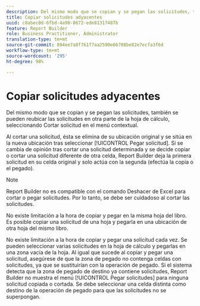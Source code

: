 ```yaml
---
description: Del mismo modo que se copian y se pegan las solicitudes, también se pueden reubicar las solicitudes en otra parte de la hoja de cálculo, seleccionando Cortar solicitud en el menú contextual.
title: Copiar solicitudes adyacentes
uuid: c8abec0d-6fbd-4a98-8672-ede81317487b
feature: Report Builder
role: Business Practitioner, Administrator
translation-type: tm+mt
source-git-commit: 894ee7a8f761f7aa2590e06708be82e7ecfa3f6d
workflow-type: tm+mt
source-wordcount: '295'
ht-degree: 98%

---
```



# Copiar solicitudes adyacentes

Del mismo modo que se copian y se pegan las solicitudes, también se pueden reubicar las solicitudes en otra parte de la hoja de cálculo, seleccionando Cortar solicitud en el menú contextual.

Al cortar una solicitud, ésta se elimina de su ubicación original y se sitúa en la nueva ubicación tras seleccionar [!UICONTROL Pegar solicitud]. Si se cambia de opinión tras cortar una solicitud determinada y se decide copiar o cortar una solicitud diferente de otra celda, Report Builder deja la primera solicitud en su celda original y solo actúa con la segunda (efectúa la copia o el pegado).

>[!NOTE]
>
>Report Builder no es compatible con el comando Deshacer de Excel para cortar o pegar solicitudes. Por lo tanto, se debe ser cuidadoso al cortar las solicitudes.

No existe limitación a la hora de copiar y pegar en la misma hoja del libro. Es posible copiar una solicitud de una hoja y pegarla en una ubicación de otra hoja del mismo libro.

No existe limitación a la hora de copiar y pegar una solicitud cada vez. Se pueden seleccionar varias solicitudes en la hoja de cálculo y pegarlas en una zona vacía de la hoja. Al igual que sucede al copiar y pegar una solicitud, asegúrese de que la zona de pegado no contenga celdas con solicitudes, ya que se sustituirían con la operación de pegado. Si el sistema detecta que la zona de pegado de destino ya contiene solicitudes, Report Builder no muestra el menú [!UICONTROL Pegar solicitudes] para ninguna solicitud copiada o cortada. Se debe seleccionar una celda distinta como destino de la operación de pegado para que las solicitudes no se superpongan.
